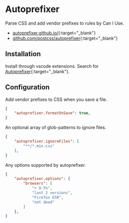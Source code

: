 # Autoprefixer

Parse CSS and add vendor prefixes to rules by Can I Use.

- [autoprefixer.github.io/](https://autoprefixer.github.io/){:target="_blank"}
- [github.com/postcss/autoprefixer](https://github.com/postcss/autoprefixer){:target="_blank"}

## Installation

Install through vscode extensions. Search for [Autoprefixer](https://marketplace.visualstudio.com/items?itemName=mrmlnc.vscode-autoprefixer){:target="_blank"}.

## Configuration

Add vendor prefixes to CSS when you save a file.

```json
{
    "autoprefixer.formatOnSave": true,
}
```

An optional array of glob-patterns to ignore files.

```json
{
    "autoprefixer.ignoreFiles": [
        "**/*.min.css"
    ],
}
```

Any options supported by autoprefixer.

```json
{
    "autoprefixer.options": {
        "browsers": [
            "> 0.5%",
            "last 2 versions",
            "Firefox ESR",
            "not dead"
        ]
    },
}
```
